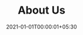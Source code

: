 ---
title: "About Us"
date: 2021-01-01T00:00:01+05:30
Description: "Created to optimise logistics processes around the world. TRANSO simplifies supply chains with accurate information, visibility and transparency."
heroAboutHeading: "About Us"
heroAboutPara1: " We’re here to create an ecosystem"
heroAboutPara2: "that drives efficiency and value and brings in standardisation in logistics."
founderName: "Srikanth Maheswarappa"
founderImg: "/images/about/srikanth.png"
founderDesignation: "Founder & CEO"
founderDescription: "The brain behind TRANSO, Srikanth is an Engineer. With over 20 years of work experience, he brings the right mix of Technical, Sales and Business Development skills. He is passionate about location based technologies and wants to create and deliver the best technology solutions for the mankind. He is an experienced technical pre-sales and sales person and has a knack of bringing in the right technology at the right time. Additionally, Srikanth has been a good PR person all through his career whether within or outside the organisation. He likes to interact with people and learn from everyone while respecting and supporting an
individual’s capabilities. He has served in global majors like IBM and 3i Infotech during his career."
missionImg: "/images/about/Transo-about.png"
missionHeading: "Our Mission"
missionPara1: "Our mission is to automate and optimise logistics processes, across the globe. The movement of goods between manufacturers, distribution centers, and warehouses is a constant. This distribution network needs to operate efficiently and reliably."
missionPara2: "TRANSO’s digital optimisation technology provides everyone in this network with the accurate information, visibility, and analytics to make seamless operations a reality."
existenceReasonHeading: "The Reason for Our Existence"
existencePara1: "The trucking and logistics industry has been long overdue for a technology overhaul. The industry demands efficiency, trust, transparency and real-time information. Different stakeholders have nuanced roles to play in the network, and these unique personas need innovative solutions that work for them."
existencePara2: "TRANSO is set to create these innovative solutions – ones that challenge the current status- quo and deliver efficiency across the value chain, verticals and geographies. While it requires a lot of grit and determination to make an impact, the team at TRANSO is all set to take on this challenge with all our might."
aboutTeamImg: "imga"
aboutTeamPara: "teampara"
meetImg: "/images/about/aboutusImg.png"
meetPara1: "The Core Team at TRANSO brings deep expertise across industry verticals with a particular focus on supply chain and logistics. Led by titans with extensive leadership experience, the team is united by one purpose - to revolutionise the industry."

meetPara2: "The TRANSO advisory team is equally powerful featuring  Silicon Valley Angel Investor, CXOs, ex-Partners  from prominent consulting firms and Serial Entrepreneurs. The advisory team has a cumulative industry experience of 200+ years."
---